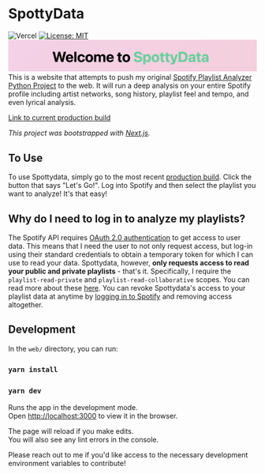 # SpottyData
![Vercel](http://therealsujitk-vercel-badge.vercel.app/?app=spottydata)
[![License: MIT](https://img.shields.io/badge/License-MIT-yellow.svg)](https://opensource.org/licenses/MIT)
![SpottyData](./static/imgs/spotty_header.png)
This is a website that attempts to push my original [Spotify Playlist Analyzer Python Project](https://github.com/NLeRoy917/spotify-playlist-analyzer) to the web. It will run a deep analysis on your entire Spotify profile including artist networks, song history, playlist feel and tempo, and even lyrical analysis.

[Link to current production build](https://spottydata.com)

_This project was bootstrapped with [Next.js](https://github.com/vercel/next.js)._

## To Use
To use Spottydata, simply go to the most recent [production build](https://spottydata.com). Click the button that says "Let's Go!". Log into Spotify and then select the playlist you want to analyze! It's that easy!

## Why do I need to log in to analyze my playlists?
The Spotify API requires [OAuth 2.0 authentication](https://oauth.net/articles/authentication/) to get access to user data. This means that I need the user to not only request access, but log-in using their standard credentials to obtain a temporary token for which I can use to read your data. Spottydata, however, **only requests access to read your public and private playlists** - that's it. Specifically, I require the `playlist-read-private` and `playlist-read-collaborative` scopes. You can read more about these [here](https://developer.spotify.com/documentation/general/guides/scopes/). You can revoke Spottydata's access to your playlist data at anytime by [logging in to Spotify](https://support.spotify.com/us/using_spotify/features/revoke-access-from-3rd-party-app/#:~:text=Remove%20access,remove%20and%20click%20REMOVE%20ACCESS.) and removing access altogether.

## Development

In the `web/` directory, you can run:

### `yarn install`
### `yarn dev`

Runs the app in the development mode.  
Open [http://localhost:3000](http://localhost:3000) to view it in the browser.

The page will reload if you make edits.  
You will also see any lint errors in the console.

Please reach out to me if you'd like access to the necessary development environment variables to contribute!
